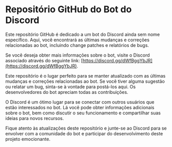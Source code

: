 # Repositório GitHub do Bot do Discord
Este repositório GitHub é dedicado a um bot do Discord ainda sem nome específico. Aqui, você encontrará as últimas mudanças e correções relacionadas ao bot, incluindo change patches e relatórios de bugs.

Se você deseja obter mais informações sobre o bot, visite o Discord associado através do seguinte link: [https://discord.gg/dWfBggYbJR](https://discord.gg/dWfBggYbJR).

Este repositório é o lugar perfeito para se manter atualizado com as últimas mudanças e correções relacionadas ao bot. Se você tiver alguma sugestão ou relatar um bug, sinta-se à vontade para postá-los aqui. Os desenvolvedores do bot apreciam todas as contribuições.

O Discord é um ótimo lugar para se conectar com outros usuários que estão interessados no bot. Lá você pode obter informações adicionais sobre o bot, bem como discutir o seu funcionamento e compartilhar suas ideias para novos recursos.

Fique atento às atualizações deste repositório e junte-se ao Discord para se envolver com a comunidade do bot e participar do desenvolvimento deste projeto emocionante.
